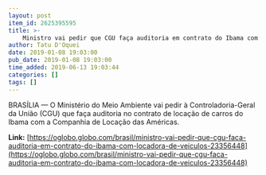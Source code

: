 ```yaml
---
layout: post
item_id: 2625395595
title: >-
    Ministro vai pedir que CGU faça auditoria em contrato do Ibama com locadora de veículos
author: Tatu D'Oquei
date: 2019-01-08 19:03:00
pub_date: 2019-01-08 19:03:00
time_added: 2019-06-13 19:03:44
categories: []
tags: []
---
```


BRASÍLIA — O Ministério do Meio Ambiente vai pedir à Controladoria-Geral da União (CGU) que faça auditoria no contrato de locação de carros do Ibama com a Companhia de Locação das Américas.

**Link:** [https://oglobo.globo.com/brasil/ministro-vai-pedir-que-cgu-faca-auditoria-em-contrato-do-ibama-com-locadora-de-veiculos-23356448](https://oglobo.globo.com/brasil/ministro-vai-pedir-que-cgu-faca-auditoria-em-contrato-do-ibama-com-locadora-de-veiculos-23356448)

